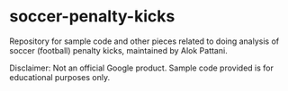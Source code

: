 # soccer-penalty-kicks

Repository for sample code and other pieces related to doing analysis of soccer (football) penalty kicks, maintained by Alok Pattani. 

Disclaimer: Not an official Google product. Sample code provided is for educational purposes only.
